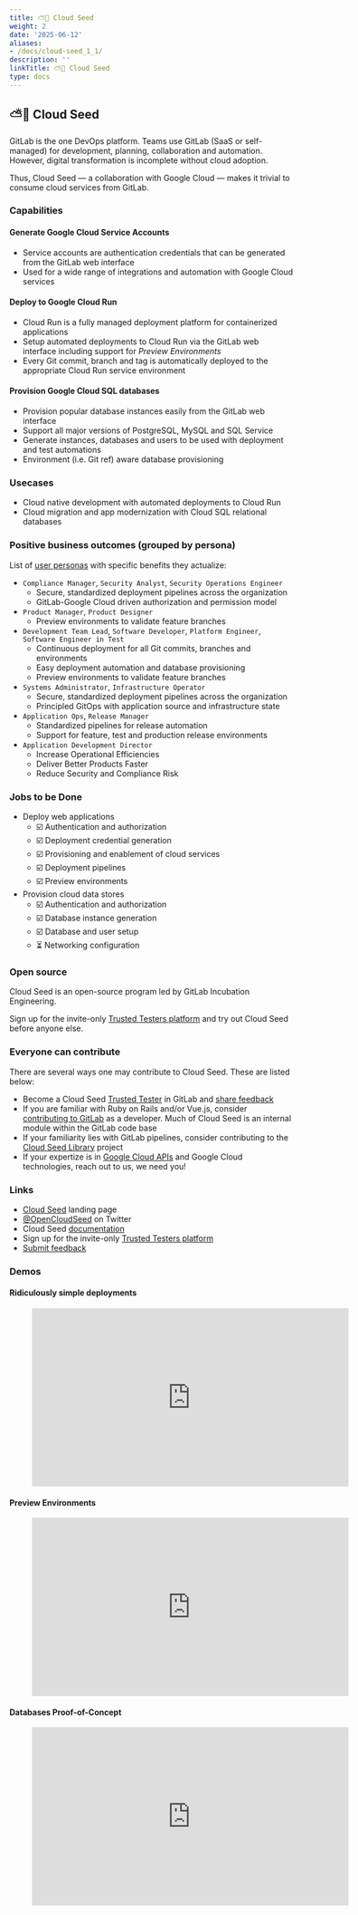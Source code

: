 ```yaml
---
title: ⛅🌱 Cloud Seed
weight: 2
date: '2025-06-12'
aliases:
- /docs/cloud-seed_1_1/
description: ''
linkTitle: ⛅🌱 Cloud Seed
type: docs
---
```


## ⛅🌱 Cloud Seed

GitLab is the one DevOps platform. Teams use GitLab (SaaS or self-managed) for development, planning, collaboration and automation. However, digital transformation is incomplete without cloud adoption.

Thus, Cloud Seed — a collaboration with Google Cloud — makes it trivial to consume cloud services from GitLab.

### Capabilities

#### Generate Google Cloud Service Accounts

- Service accounts are authentication credentials that can be generated from the GitLab web interface
- Used for a wide range of integrations and automation with Google Cloud services

#### Deploy to Google Cloud Run

- Cloud Run is a fully managed deployment platform for containerized applications
- Setup automated deployments to Cloud Run via the GitLab web interface including support for _Preview Environments_
- Every Git commit, branch and tag is automatically deployed to the appropriate Cloud Run service environment

#### Provision Google Cloud SQL databases

- Provision popular database instances easily from the GitLab web interface
- Support all major versions of PostgreSQL, MySQL and SQL Service
- Generate instances, databases and users to be used with deployment and test automations
- Environment (i.e. Git ref) aware database provisioning

### Usecases

- Cloud native development with automated deployments to Cloud Run
- Cloud migration and app modernization with Cloud SQL relational databases

### Positive business outcomes (grouped by persona)

List of [user personas](/handbook/product/personas/) with specific benefits they actualize:

- `Compliance Manager`, `Security Analyst`, `Security Operations Engineer`
  - Secure, standardized deployment pipelines across the organization
  - GitLab-Google Cloud driven authorization and permission model
- `Product Manager`, `Product Designer`
  - Preview environments to validate feature branches
- `Development Team Lead`, `Software Developer`, `Platform Engineer`, `Software Engineer in Test`
  - Continuous deployment for all Git commits, branches and environments
  - Easy deployment automation and database provisioning
  - Preview environments to validate feature branches
- `Systems Administrator`, `Infrastructure Operator`
  - Secure, standardized deployment pipelines across the organization
  - Principled GitOps with application source and infrastructure state
- `Application Ops`, `Release Manager`
  - Standardized pipelines for release automation
  - Support for feature, test and production release environments
- `Application Development Director`
  - Increase Operational Efficiencies
  - Deliver Better Products Faster
  - Reduce Security and Compliance Risk

### Jobs to be Done

- Deploy web applications
  - ☑️ Authentication and authorization
  - ☑️ Deployment credential generation
  - ☑️ Provisioning and enablement of cloud services
  - ☑️ Deployment pipelines
  - ☑️ Preview environments
- Provision cloud data stores
  - ☑️ Authentication and authorization
  - ☑️ Database instance generation
  - ☑️ Database and user setup
  - ⏳ Networking configuration

### Open source

Cloud Seed is an open-source program led by GitLab Incubation Engineering.

Sign up for the invite-only [Trusted Testers platform](https://docs.google.com/forms/d/e/1FAIpQLSeJPtFE8Vpqs_YTAKkFK42p5mO9zIYA2jr_PiP2h32cs8R39Q/viewform) and try out Cloud Seed before anyone else.

### Everyone can contribute

There are several ways one may contribute to Cloud Seed. These are listed below:

- Become a Cloud Seed [Trusted Tester](https://docs.google.com/forms/d/e/1FAIpQLSeJPtFE8Vpqs_YTAKkFK42p5mO9zIYA2jr_PiP2h32cs8R39Q/viewform) in GitLab and [share feedback](https://gitlab.com/gitlab-org/incubation-engineering/five-minute-production/feedback/-/issues/new?template=general_feedback)
- If you are familiar with Ruby on Rails and/or Vue.js, consider [contributing to GitLab](https://docs.gitlab.com/ee/development/contributing/) as a developer. Much of Cloud Seed is an internal module within the GitLab code base
- If your familiarity lies with GitLab pipelines, consider contributing to the [Cloud Seed Library](https://gitlab.com/gitlab-org/incubation-engineering/five-minute-production/library) project
- If your expertize is in [Google Cloud APIs](https://cloud.google.com/apis) and Google Cloud technologies, reach out to us, we need you!

### Links

- [Cloud Seed](https://hello.cloudseed.app) landing page
- [@OpenCloudSeed](https://twitter.com/OpenCloudSeed) on Twitter
- Cloud Seed [documentation](https://docs.gitlab.com/ee/cloud_seed/index.html)
- Sign up for the invite-only [Trusted Testers platform](https://docs.google.com/forms/d/e/1FAIpQLSeJPtFE8Vpqs_YTAKkFK42p5mO9zIYA2jr_PiP2h32cs8R39Q/viewform)
- [Submit feedback](https://gitlab.com/gitlab-org/incubation-engineering/five-minute-production/feedback/-/issues/new?template=general_feedback)

### Demos

#### Ridiculously simple deployments

<figure class="video_container">
    <iframe width="560" height="315" src="https://www.youtube.com/embed/dy9zX0G4rJg" title="YouTube video player" frameborder="0" allow="accelerometer; autoplay; clipboard-write; encrypted-media; gyroscope; picture-in-picture" allowfullscreen></iframe>
</figure>

#### Preview Environments

<figure class="video_container">
    <iframe width="560" height="315" src="https://www.youtube.com/embed/zDMGCyAgCPY" title="YouTube video player" frameborder="0" allow="accelerometer; autoplay; clipboard-write; encrypted-media; gyroscope; picture-in-picture" allowfullscreen></iframe>
</figure>

#### Databases Proof-of-Concept

<figure class="video_container">
    <iframe width="560" height="315" src="https://www.youtube.com/embed/_CldvVs4vmc" title="YouTube video player" frameborder="0" allow="accelerometer; autoplay; clipboard-write; encrypted-media; gyroscope; picture-in-picture" allowfullscreen></iframe>
</figure>
